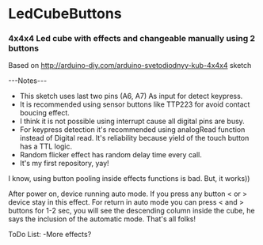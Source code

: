 # LedCubeButtons
### 4x4x4 Led cube with effects and changeable manually using 2 buttons

 Based on http://arduino-diy.com/arduino-svetodiodnyy-kub-4x4x4 sketch

---Notes---
+ This sketch uses last two pins (A6, A7) As input for detect keypress. 
+ It is recommended using sensor buttons like TTP223 for avoid contact boucing effect.
+ I think it is not possible using interrupt cause all digital pins are busy.
+ For keypress detection it's recommended using analogRead function instead of Digital read. It's reliability because yield of the touch button has a TTL logic.
+ Random flicker effect has random delay time every call.
+ It's my first repository, yay!

I know, using button pooling inside effects functions is bad. But, it works))

After power on, device running auto mode. If you press any button < or > device stay in this effect.
For return in auto mode you can press < and > buttons for 1-2 sec, you will see the descending column inside the cube, he says the inclusion of the automatic mode.
That's all folks!

ToDo List:
-More effects?

